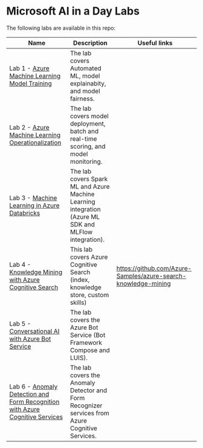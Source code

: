 # Microsoft AI in a Day Labs

The following labs are available in this repo:

Name | Description | Useful links
--- | --- | ---
Lab 1 - [Azure Machine Learning Model Training](01-aml-model-training/README.md) | The lab covers Automated ML, model explainabity, and model fairness.
Lab 2 - [Azure Machine Learning Operationalization](02-aml-operationalization/README.md) | The lab covers model deployment, batch and real-time scoring, and model monitoring.
Lab 3 - [Machine Learning in Azure Databricks](03-ml-in-databricks/README.md) | The lab covers Spark ML and Azure Machine Learning integration (Azure ML SDK and MLFlow integration).
Lab 4 - [Knowledge Mining with Azure Cognitive Search](04-knowledge-minig/README.md) | This lab covers Azure Cognitive Search (index, knowledge store, custom skills) | https://github.com/Azure-Samples/azure-search-knowledge-mining
Lab 5 - [Conversational AI with Azure Bot Service](05-conversational-ai/README.md) | The lab covers the Azure Bot Service (Bot Framework Compose and LUIS).
Lab 6 - [Anomaly Detection and Form Recognition with Azure Cognitive Services](06-decision-and-form-recognizer/README.md) | The lab covers the Anomaly Detector and Form Recognizer services from Azure Cognitive Services.